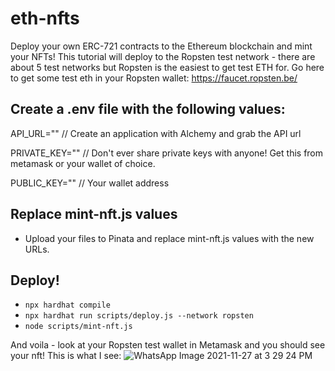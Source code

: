 # eth-nfts

Deploy your own ERC-721 contracts to the Ethereum blockchain and mint your NFTs!
This tutorial will deploy to the Ropsten test network - there are about 5 test networks but Ropsten is the easiest to get test ETH for. Go here to get some test eth in your Ropsten wallet: https://faucet.ropsten.be/

## Create a .env file with the following values:

API_URL="" // Create an application with Alchemy and grab the API url 

PRIVATE_KEY="" // Don't ever share private keys with anyone! Get this from metamask or your wallet of choice. 

PUBLIC_KEY="" // Your wallet address 


## Replace mint-nft.js values 

- Upload your files to Pinata and replace mint-nft.js values with the new URLs. 

## Deploy! 

- `npx hardhat compile`
- `npx hardhat run scripts/deploy.js --network ropsten` 
- `node scripts/mint-nft.js`

And voila - look at your Ropsten test wallet in Metamask and you should see your nft! This is what I see: 
![WhatsApp Image 2021-11-27 at 3 29 24 PM](https://user-images.githubusercontent.com/9842449/144080764-b8b697ca-e4cf-4a8d-b019-5fb3bcaed8f6.jpeg)
